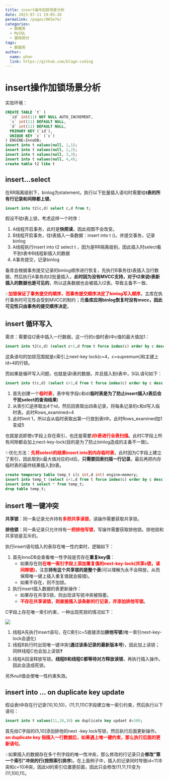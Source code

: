 ```yaml
---
title: insert操作加锁场景分析
date: 2023-07-11 19:05:20
permalink: /pages/065e7e/
categories:
  - 数据库
  - MySQL
  - 基础部分
tags:
  - 数据库
author: 
  name: phan
  link: https://github.com/blage-coding
---
```

# insert操作加锁场景分析

实验环境：

```sql
CREATE TABLE `t` (
  `id` int(11) NOT NULL AUTO_INCREMENT,
  `c` int(11) DEFAULT NULL,
  `d` int(11) DEFAULT NULL,
  PRIMARY KEY (`id`),
  UNIQUE KEY `c` (`c`)
) ENGINE=InnoDB;
insert into t values(null, 1,1);
insert into t values(null, 2,2);
insert into t values(null, 3,3);
insert into t values(null, 4,4);
create table t2 like t
```

## insert...select

在RR隔离级别下，binlog为statement。执行以下批量插入语句时需要给**t表的所有行记录和间隙都上锁**。

```sql
insert into t2(c,d) select c,d from t; 
```

假设不给t表上锁，考虑这样一个时序：

1. A线程开启事务，此时是**快照读**，因此视图不会改变。
2. B线程开启事务，往t表插入一条数据：insert into t ()。并提交事务，记录binlog
3. A线程执行insert into t2 select t ，因为是RR隔离级别，因此插入时select看不到t表中B线程新插入的数据
4. A事务提交，记录binlog

备库会根据事务提交记录的binlog顺序进行恢复，先执行B事务往t表插入当行数据，然后执行A事务向t2批量插入，**此时因为没有MVCC支持，对于t2来说t表新插入的数据也是可见的**，所以这条数据也会被插入t2表。导致主备不一致、

💡<font color="red">**加锁保证了事务提交的顺序，而事务提交顺序决定了binlog写入顺序**</font>。主库在执行事务时可见性会受到MVCC的制约；而**备库应用binlog恢复时没有mvcc，因此可见性只由事务的提交顺序决定**。

## insert 循环写入

需求：需要往t2表中插入一行数据，这一行的c值时表t中c值的最大值加1：

```sql
insert into t2(c,d) (select c+1,d from t force index(c) order by c desc limit 1);
```

这条语句的加锁范围就是c索引上next-key lock(c=4，c=supremum]和主键上id=4的行锁。

而如果是循环写入问题，也就是读t表的数据，并且插入到t表中，SQL语句如下：

```sql
insert into t(c,d) (select c+1,d from t force index(c) order by c desc limit 1);
```

1. 首先创建一个<font color="red">**临时表**</font>，表中有字段c和d(**临时表是为了防止insert插入t表后会干扰select的查询结果**)
2. 从索引C逆序取出4个id，然后回表取出四条记录，将每条记录的c和d写入临时表。此时Rows_examined=4
3. 此时limit 1，所以会从临时表取出第一行放到表t中。此时Rows_examined加1变成5

也就是说即使c字段上存在索引，也还是需要<font color="red">**对t表进行全表扫描**</font>。此时C字段上所有间隙都会加上nect-key-lock(目的是为了防止binlog造成的主备不一致)。

✨优化方法：<font color="red">**先将select的结果insert into到内存临时表**</font>，此时因为C字段上建立了索引，因此取到c最大值对应的id后，**只需要回表扫描一行记录**。最后再把内存临时表的最终结果插入到t表。

```sql
create temporary table temp_t i(c int,d int) engine=memory;
insert into temp_t (select c+1,d from t force index(c) order by c desc limit 1);
insert into t select * from temp_t;
drop table temp_t;
```

## insert 唯一键冲突

**共享锁**：同一条记录允许持有<font color="red">**多把共享读锁**</font>，读操作需要获取共享锁。

**排他锁**：同一条记录只允许持有<font color="red">**一把排他写锁**</font>，写操作需要获取排他锁。排他锁和共享锁是互斥的。

执行insert语句插入的表存在唯一性约束时，逻辑如下：

1. 首先InnoDB会查看唯一性字段是否存在**重复key值**：
   - 如果存在则<font color="red">**在唯一索引字段上添加重复值的next-key-lock(共享s锁，读间隙锁)**</font>，注意**持有这个共享锁的是整个表**(可以理解为永不会释放，从而保障唯一键上插入重复值就会报错)。
   - 如果不存在，则不加锁。
2. 执行insert插入数据的表更新操作：
   - 如果存在共享S锁，则出现读写锁冲突被阻塞。
   - <font color="red">**不存在共享读锁，则直接插入该条新的行记录，并添加排他写锁**</font>。

C字段上存在唯一索引约束，一种出现死锁的情况如下：

![](https://jsd.cdn.zzko.cn/gh/blage-coding/picx-images-hosting@master/20230711/image.56c2npc4c6w0.webp)

1. 线程A先执行insert语句，在C索引c=5直接添加**排他写锁**(唯一索引next-key-lock会退化)
2. 线程B执行时出现唯一键冲突(**通过该条记录的最新版本号**)，因此加上读锁；同样线程C也会加上读锁❓
3. 线程A回滚释放写锁。**线程B和线程C都等待对方释放读锁**，再执行插入操作。因此会造成死锁。

另外null值会使唯一性约束失效。

## insert into ... on duplicate key update

假设表t中存在行记录(10,10,10)，(11,11,11)C字段建立唯一索引约束，然后执行以下语句：

```sql
insert into t values(11,10,10) on duplicate key updaet d=100;
```

首先给C字段的(5,10]添加排他的next -key lock写锁，然后执行后面更新操作。<font color="red">**on duplicate key 指插入一行数据后，如果遇上唯一键约束，那么执行后面的更新语句**</font>。

💡如果插入的数据存在多个列字段的唯一性冲突，那么修改的行记录只会**修改"第一个索引"冲突的行(按照索引排序**)。在上面例子中，插入的记录同时导致id=11冲突和c=10冲突，因此id的索引位置更前面，因此只会修改(11,11,11)变为(11,100,11)。